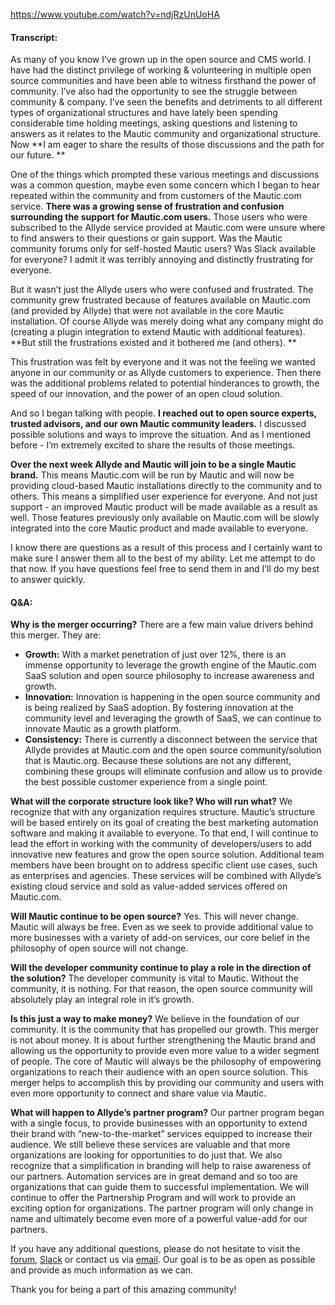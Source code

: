 https://www.youtube.com/watch?v=ndjRzUnUoHA
  



#### Transcript:


As many of you know I’ve grown up in the open source and CMS world. I have had the distinct privilege of working & volunteering in multiple open source communities and have been able to witness firsthand the power of community. I’ve also had the opportunity to see the struggle between community & company. I’ve seen the benefits and detriments to all different types of organizational structures and have lately been spending considerable time holding meetings, asking questions and listening to answers as it relates to the Mautic community and organizational structure. Now **I am eager to share the results of those discussions and the path for our future. **

One of the things which prompted these various meetings and discussions was a common question, maybe even some concern which I began to hear repeated within the community and from customers of the Mautic.com service. **There was a growing sense of frustration and confusion surrounding the support for Mautic.com users.** Those users who were subscribed to the Allyde service provided at Mautic.com were unsure where to find answers to their questions or gain support. Was the Mautic community forums only for self-hosted Mautic users? Was Slack available for everyone? I admit it was terribly annoying and distinctly frustrating for everyone.

But it wasn’t just the Allyde users who were confused and frustrated. The community grew frustrated because of features available on Mautic.com (and provided by Allyde) that were not available in the core Mautic installation. Of course Allyde was merely doing what any company might do (creating a plugin integration to extend Mautic with additional features). **But still the frustrations existed and it bothered me (and others). **

This frustration was felt by everyone and it was not the feeling we wanted anyone in our community or as Allyde customers to experience. Then there was the additional problems related to potential hinderances to growth, the speed of our innovation, and the power of an open cloud solution. 

And so I began talking with people. **I reached out to open source experts, trusted advisors, and our own Mautic community leaders.** I discussed possible solutions and ways to improve the situation. And as I mentioned before - I’m extremely excited to share the results of those meetings. 

**Over the next week Allyde and Mautic will join to be a single Mautic brand.** This means Mautic.com will be run by Mautic and will now be providing cloud-based Mautic installations directly to the community and to others. This means a simplified user experience for everyone. And not just support - an improved Mautic product will be made available as a result as well. Those features previously only available on Mautic.com will be slowly integrated into the core Mautic product and made available to everyone. 

I know there are questions as a result of this process and I certainly want to make sure I answer them all to the best of my ability. Let me attempt to do that now. If you have questions feel free to send them in and I’ll do my best to answer quickly.  


#### Q&A:


**Why is the merger occurring?** 
There are a few main value drivers behind this merger. They are:

- **Growth:** With a market penetration of just over 12%, there is an immense opportunity to leverage the growth engine of the Mautic.com SaaS solution and open source philosophy to increase awareness and growth.
- **Innovation:** Innovation is happening in the open source community and is being realized by SaaS adoption. By fostering innovation at the community level and leveraging the growth of SaaS, we can continue to innovate Mautic as a growth platform.
- **Consistency:** There is currently a disconnect between the service that Allyde provides at Mautic.com and the open source community/solution that is Mautic.org. Because these solutions are not any different, combining these groups will eliminate confusion and allow us to provide the best possible customer experience from a single point.


**What will the corporate structure look like? Who will run what?**
We recognize that with any organization requires structure. Mautic’s structure will be based entirely on its goal of creating the best marketing automation software and making it available to everyone. To that end, I will continue to lead the effort in working with the community of developers/users to add innovative new features and grow the open source solution. Additional team members have been brought on to address specific client use cases, such as enterprises and agencies. These services will be combined with Allyde’s existing cloud service and sold as value-added services offered on Mautic.com. 

**Will Mautic continue to be open source?**
Yes. This will never change. Mautic will always be free. Even as we seek to provide additional value to more businesses with a variety of add-on services, our core belief in the philosophy of open source will not change.

**Will the developer community continue to play a role in the direction of the solution?**
The developer community is vital to Mautic. Without the community, it is nothing. For that reason, the open source community will absolutely play an integral role in it’s growth.

**Is this just a way to make money?**
We believe in the foundation of our community. It is the community that has propelled our growth. This merger is not about money. It is about further strengthening the Mautic brand and allowing us the opportunity to provide even more value to a wider segment of people. The core of Mautic will always be the philosophy of empowering organizations to reach their audience with an open source solution. This merger helps to accomplish this by providing our community and users with even more opportunity to connect and share value via Mautic.

**What will happen to Allyde’s partner program?**
Our partner program began with a single focus, to provide businesses with an opportunity to extend their brand with “new-to-the-market” services equipped to increase their audience. We still believe these services are valuable and that more organizations are looking for opportunities to do just that. We also recognize that a simplification in branding will help to raise awareness of our partners. Automation services are in great demand and so too are organizations that can guide them to successful implementation. We will continue to offer the Partnership Program and will work to provide an exciting option for organizations. The partner program will only change in name and ultimately become even more of a powerful value-add for our partners.

If you have any additional questions, please do not hesitate to visit the [forum](https://www.mautic.org/community/), [Slack](https://www.mautic.org/slack) or contact us via [email](mailto:info@mautic.org). Our goal is to be as open as possible and provide as much information as we can. 

Thank you for being a part of this amazing community!